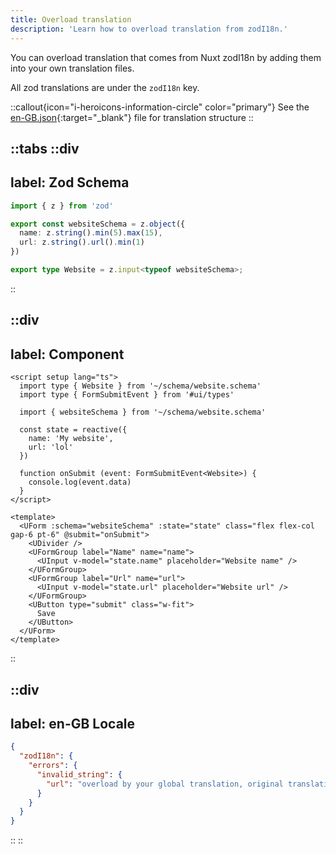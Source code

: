 ```yaml
---
title: Overload translation
description: 'Learn how to overload translation from zodI18n.'
---
```


You can overload translation that comes from Nuxt zodI18n by adding them into your own translation files.

All zod translations are under the `zodI18n` key. 

::callout{icon="i-heroicons-information-circle" color="primary"}
See the [en-GB.json](https://github.com/xibman/nuxt-zod-i18n/blob/main/src/runtime/locales/en-GB.json){:target="_blank"} file for translation structure
::

::tabs
  ::div
  ---
  label: Zod Schema
  ---

  ```ts [website.schema.ts]
  import { z } from 'zod'

  export const websiteSchema = z.object({
    name: z.string().min(5).max(15),
    url: z.string().url().min(1)
  })

  export type Website = z.input<typeof websiteSchema>;
  ```
  ::

  ::div
  ---
  label: Component
  ---

  ```vue [overload.vue]
  <script setup lang="ts">
    import type { Website } from '~/schema/website.schema'
    import type { FormSubmitEvent } from '#ui/types'

    import { websiteSchema } from '~/schema/website.schema'

    const state = reactive({
      name: 'My website',
      url: 'lol'
    })

    function onSubmit (event: FormSubmitEvent<Website>) {
      console.log(event.data)
    }
  </script>

  <template>
    <UForm :schema="websiteSchema" :state="state" class="flex flex-col gap-6 pt-6" @submit="onSubmit">
      <UDivider />
      <UFormGroup label="Name" name="name">
        <UInput v-model="state.name" placeholder="Website name" />
      </UFormGroup>
      <UFormGroup label="Url" name="url">
        <UInput v-model="state.url" placeholder="Website url" />
      </UFormGroup>
      <UButton type="submit" class="w-fit">
        Save
      </UButton>
    </UForm>
  </template>
  ```
  ::

  ::div
  ---
  label: en-GB Locale
  ---

  ```json [en-GB.json]
  {
    "zodI18n": {
      "errors": {
        "invalid_string": {
          "url": "overload by your global translation, original translation: Invalid url"
        }
      }
    }
  }
  ```
  ::
::


